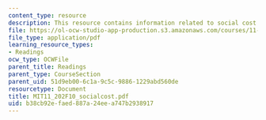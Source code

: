 ```yaml
---
content_type: resource
description: This resource contains information related to social cost of carbon.
file: https://ol-ocw-studio-app-production.s3.amazonaws.com/courses/11-202-planning-economics-fall-2010/b38cb92efaed887a24eea747b2938917_MIT11_202F10_socialcost.pdf
file_type: application/pdf
learning_resource_types:
- Readings
ocw_type: OCWFile
parent_title: Readings
parent_type: CourseSection
parent_uid: 51d9eb00-6c1a-9c5c-9886-1229abd560de
resourcetype: Document
title: MIT11_202F10_socialcost.pdf
uid: b38cb92e-faed-887a-24ee-a747b2938917
---
```

